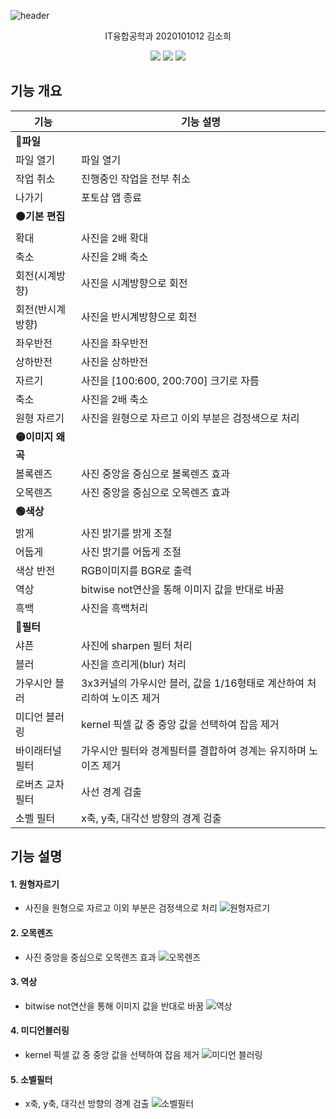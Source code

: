 ![header](https://capsule-render.vercel.app/api?type=waving&color=auto&height=300&section=header&text=Simple%20Photoshop&fontSize=90&animation=fadeIn&fontAlignY=38&desc=computer%20vision&descAlignY=51&descAlign=62)

<p align='center'> IT융합공학과 2020101012 김소희 </p>
<div align='center'> 
        <img src = "https://img.shields.io/badge/opencv-%23white.svg?style=for-the-badge&logo=opencv&logoColor=white"/>
        <img src = "https://img.shields.io/badge/numpy-%23013243.svg?style=for-the-badge&logo=numpy&logoColor=white"/>
        <img src = "https://img.shields.io/badge/Qt-%23217346.svg?style=for-the-badge&logo=Qt&logoColor=white"/>
</div>

## 기능 개요
| 기능 | 기능 설명 |
| ------ |----------- |
| **🔴파일** |  |
| 파일 열기 | 파일 열기 |
| 작업 취소 | 진행중인 작업을 전부 취소 |
| 나가기 | 포토샵 앱 종료 |
| **🟠기본 편집** | |
| 확대 | 사진을 2배 확대 |
| 축소 | 사진을 2배 축소 |
| 회전(시계방향) | 사진을 시계방향으로 회전 |
| 회전(반시계방향) | 사진을 반시계방향으로 회전 |
| 좌우반전 | 사진을 좌우반전 |
| 상하반전 | 사진을 상하반전 |
| 자르기 | 사진을 [100:600, 200:700] 크기로 자름 |
| 축소 | 사진을 2배 축소 |
| 원형 자르기 | 사진을 원형으로 자르고 이외 부분은 검정색으로 처리 |
| **🟡이미지 왜곡** |  |
| 볼록렌즈 | 사진 중앙을 중심으로 볼록렌즈 효과 |
| 오목렌즈 | 사진 중앙을 중심으로 오목렌즈 효과 |
| **🟢색상** |  |
| 밝게 | 사진 밝기를 밝게 조절 |
| 어둡게 | 사진 밝기를 어둡게 조절 |
| 색상 반전 | RGB이미지를 BGR로 출력 |
| 역상 | bitwise not연산을 통해 이미지 값을 반대로 바꿈 |
| 흑백 | 사진을 흑백처리 |
| **🔵필터** |  |
| 샤픈 | 사진에 sharpen 필터 처리 |
| 블러 | 사진을 흐리게(blur) 처리 |
| 가우시안 블러 | 3x3커널의 가우시안 블러, 값을 1/16형태로 계산하여 처리하여 노이즈 제거 |
| 미디언 블러링 | kernel 픽셀 값 중 중앙 값을 선택하여 잡음 제거 |
| 바이래터널 필터 | 가우시안 필터와 경계필터를 결합하여 경계는 유지하며 노이즈 제거 |
| 로버츠 교차 필터 | 사선 경계 검출 |
| 소벨 필터 | x축, y축, 대각선 방향의 경계 검출 |

## 기능 설명

#### 1. 원형자르기
- 사진을 원형으로 자르고 이외 부분은 검정색으로 처리
![원형자르기](https://user-images.githubusercontent.com/111819641/200733614-9b57f70a-9be5-466b-8bc8-1666051463ac.png)

#### 2. 오목렌즈
- 사진 중앙을 중심으로 오목렌즈 효과
![오목렌즈](https://user-images.githubusercontent.com/111819641/200733675-fa4e388f-f1f9-4701-9acb-aa4604ea7b67.png)

#### 3. 역상
- bitwise not연산을 통해 이미지 값을 반대로 바꿈
![역상](https://user-images.githubusercontent.com/111819641/200733710-76ab3031-49d4-434f-b9e4-f5ce54ad8760.png)

#### 4. 미디언블러링
- kernel 픽셀 값 중 중앙 값을 선택하여 잡음 제거
![미디언 블러링](https://user-images.githubusercontent.com/111819641/200733737-f67a1b62-84b0-4f14-8313-95e5703f414c.png)

#### 5. 소벨필터
- x축, y축, 대각선 방향의 경계 검출
![소벨필터](https://user-images.githubusercontent.com/111819641/200733759-639bc29f-060a-4d22-a8ee-67f4de41e8e3.png)
